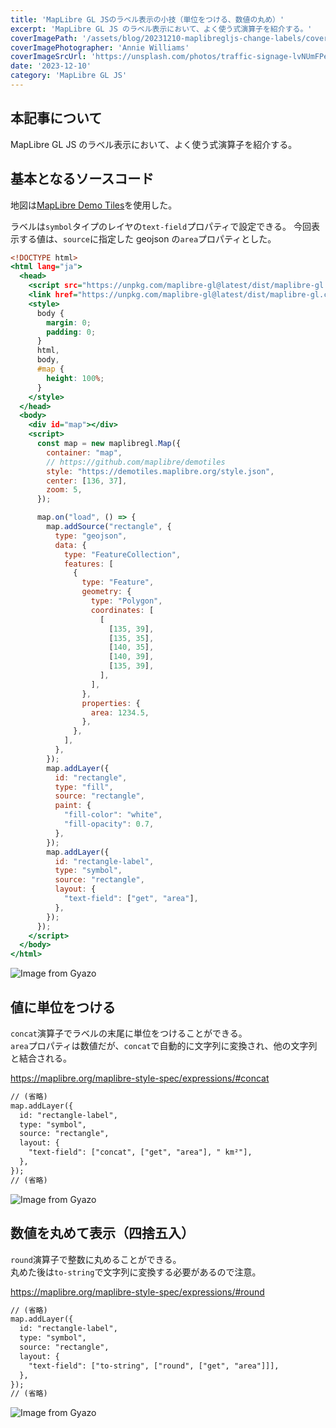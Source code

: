 ```yaml
---
title: 'MapLibre GL JSのラベル表示の小技（単位をつける、数値の丸め）'
excerpt: 'MapLibre GL JS のラベル表示において、よく使う式演算子を紹介する。'
coverImagePath: '/assets/blog/20231210-maplibregljs-change-labels/cover.jpg'
coverImagePhotographer: 'Annie Williams'
coverImageSrcUrl: 'https://unsplash.com/photos/traffic-signage-lvNUmFPev40'
date: '2023-12-10'
category: 'MapLibre GL JS'
---
```


## 本記事について

MapLibre GL JS のラベル表示において、よく使う式演算子を紹介する。

## 基本となるソースコード

地図は[MapLibre Demo Tiles](https://github.com/maplibre/demotiles)を使用した。

ラベルは`symbol`タイプのレイヤの`text-field`プロパティで設定できる。
今回表示する値は、`source`に指定した geojson の`area`プロパティとした。

```html:index.html
<!DOCTYPE html>
<html lang="ja">
  <head>
    <script src="https://unpkg.com/maplibre-gl@latest/dist/maplibre-gl.js"></script>
    <link href="https://unpkg.com/maplibre-gl@latest/dist/maplibre-gl.css" rel="stylesheet" />
    <style>
      body {
        margin: 0;
        padding: 0;
      }
      html,
      body,
      #map {
        height: 100%;
      }
    </style>
  </head>
  <body>
    <div id="map"></div>
    <script>
      const map = new maplibregl.Map({
        container: "map",
        // https://github.com/maplibre/demotiles
        style: "https://demotiles.maplibre.org/style.json",
        center: [136, 37],
        zoom: 5,
      });

      map.on("load", () => {
        map.addSource("rectangle", {
          type: "geojson",
          data: {
            type: "FeatureCollection",
            features: [
              {
                type: "Feature",
                geometry: {
                  type: "Polygon",
                  coordinates: [
                    [
                      [135, 39],
                      [135, 35],
                      [140, 35],
                      [140, 39],
                      [135, 39],
                    ],
                  ],
                },
                properties: {
                  area: 1234.5,
                },
              },
            ],
          },
        });
        map.addLayer({
          id: "rectangle",
          type: "fill",
          source: "rectangle",
          paint: {
            "fill-color": "white",
            "fill-opacity": 0.7,
          },
        });
        map.addLayer({
          id: "rectangle-label",
          type: "symbol",
          source: "rectangle",
          layout: {
            "text-field": ["get", "area"],
          },
        });
      });
    </script>
  </body>
</html>
```

![Image from Gyazo](https://i.gyazo.com/570305a6220fabd5fa3b531a309dd872.png)

## 値に単位をつける

`concat`演算子でラベルの末尾に単位をつけることができる。  
`area`プロパティは数値だが、`concat`で自動的に文字列に変換され、他の文字列と結合される。

https://maplibre.org/maplibre-style-spec/expressions/#concat

```js:index.html
// (省略)
map.addLayer({
  id: "rectangle-label",
  type: "symbol",
  source: "rectangle",
  layout: {
    "text-field": ["concat", ["get", "area"], " km²"],
  },
});
// (省略)
```

![Image from Gyazo](https://i.gyazo.com/a2827697b67c8eb79124b884fb8fef2f.png)

## 数値を丸めて表示（四捨五入）

`round`演算子で整数に丸めることができる。  
丸めた後は`to-string`で文字列に変換する必要があるので注意。

https://maplibre.org/maplibre-style-spec/expressions/#round

```js:index.html
// (省略)
map.addLayer({
  id: "rectangle-label",
  type: "symbol",
  source: "rectangle",
  layout: {
    "text-field": ["to-string", ["round", ["get", "area"]]],
  },
});
// (省略)
```

![Image from Gyazo](https://i.gyazo.com/277f38ede17d9d880e1f87b0683e3264.png)
